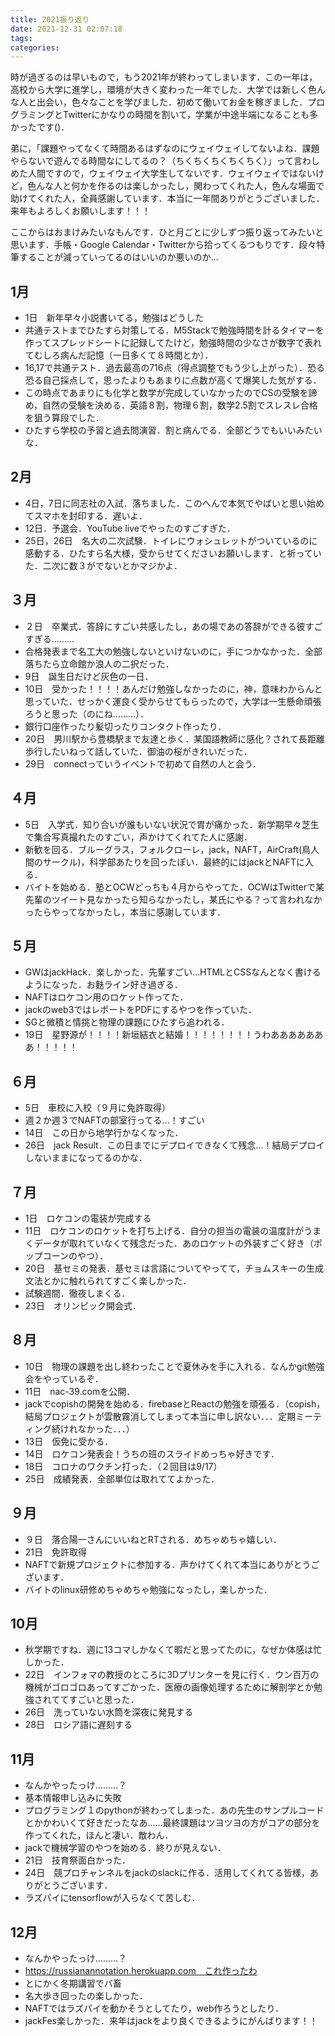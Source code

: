 ```yaml
---
title: 2021振り返り
date: 2021-12-31 02:07:18
tags:
categories:
---
```


時が過ぎるのは早いもので，もう2021年が終わってしまいます．この一年は，高校から大学に進学し，環境が大きく変わった一年でした．大学では新しく色んな人と出会い，色々なことを学びました．初めて働いてお金を稼ぎました．プログラミングとTwitterにかなりの時間を割いて，学業が中途半端になることも多かったです()．

弟に，「課題やってなくて時間あるはずなのにウェイウェイしてないよね．課題やらないで遊んでる時間なにしてるの？（ちくちくちくちくちく）」って言わしめた人間ですので，ウェイウェイ大学生してないです．ウェイウェイではないけど，色んな人と何かを作るのは楽しかったし，関わってくれた人，色んな場面で助けてくれた人，全員感謝しています．本当に一年間ありがとうございました．来年もよろしくお願いします！！！

ここからはおまけみたいなもんです．ひと月ごとに少しずつ振り返ってみたいと思います．手帳・Google Calendar・Twitterから拾ってくるつもりです．段々特筆することが減っていってるのはいいのか悪いのか…
## 1月
- 1日　新年早々小説書いてる，勉強はどうした
- 共通テストまでひたすら対策してる．M5Stackで勉強時間を計るタイマーを作ってスプレッドシートに記録してたけど，勉強時間の少なさが数字で表れてむしろ病んだ記憶（一日多くて８時間とか）．
- 16,17で共通テスト．過去最高の716点（得点調整でもう少し上がった）．恐る恐る自己採点して，思ったよりもあまりに点数が高くて爆笑した気がする．
- この時点であまりにも化学と数学が完成していなかったのでCSの受験を諦め，自然の受験を決める．英語８割，物理６割，数学2.5割でスレスレ合格を狙う算段でした．
- ひたすら学校の予習と過去問演習．割と病んでる．全部どうでもいいみたいな．

## 2月
- 4日，7日に同志社の入試．落ちました．このへんで本気でやばいと思い始めてスマホを封印する．遅いよ．
- 12日．予選会．YouTube liveでやったのすごすぎた．
- 25日，26日　名大の二次試験．トイレにウォシュレットがついているのに感動する．ひたすら名大様，受からせてくださいお願いします．と祈っていた．二次に数３がでないとかマジかよ．

##  ３月
- ２日　卒業式．答辞にすごい共感したし，あの場であの答辞ができる彼すごすぎる………
- 合格発表まで名工大の勉強しないといけないのに，手につかなかった．全部落ちたら立命館か浪人の二択だった．
- 9日　誕生日だけど灰色の一日．
- 10日　受かった！！！！あんだけ勉強しなかったのに，神，意味わからんと思っていた．せっかく運良く受からせてもらったので，大学は一生懸命頑張ろうと思った（のにね………）．
- 銀行口座作ったり髪切ったりコンタクト作ったり．
- 20日　男川駅から豊橋駅まで友達と歩く．某国語教師に感化？されて長距離歩行したいねって話していた．御油の桜がきれいだった．
- 29日　connectっていうイベントで初めて自然の人と会う．

## ４月
- 5日　入学式．知り合いが誰もいない状況で胃が痛かった．新学期早々芝生で集合写真撮れたのすごい，声かけてくれてた人に感謝．
- 新歓を回る．ブルーグラス，フォルクローレ，jack，NAFT，AirCraft(鳥人間のサークル)，科学部あたりを回ったぽい．最終的にはjackとNAFTに入る．
- バイトを始める．塾とOCWどっちも４月からやってた．OCWはTwitterで某先輩のツイート見なかったら知らなかったし，某氏にやる？って言われなかったらやってなかったし，本当に感謝しています．

## ５月
- GWはjackHack．楽しかった．先輩すごい…HTMLとCSSなんとなく書けるようになった．お麩ライン好き過ぎる．
- NAFTはロケコン用のロケット作ってた．
- jackのweb3ではレポートをPDFにするやつを作っていた．
- SGと微積と情挑と物理の課題にひたすら追われる．
- 19日　星野源が！！！！新垣結衣と結婚！！！！！！！！うわあああああああ！！！！！

## ６月
- 5日　車校に入校（９月に免許取得）
- 週２か週３でNAFTの部室行ってる…！すごい
- 14日　この日から地学行かなくなった．
- 26日　jack Result．この日までにデプロイできなくて残念…！結局デプロイしないままになってるのかな．

## ７月
- 1日　ロケコンの電装が完成する
- 11日　ロケコンのロケットを打ち上げる．自分の担当の電装の温度計がうまくデータが取れていなくて残念だった．あのロケットの外装すごく好き（ポップコーンのやつ）．
- 20日　基セミの発表．基セミは言語についてやってて，チョムスキーの生成文法とかに触れられてすごく楽しかった．
- 試験週間．徹夜しまくる．
- 23日　オリンピック開会式．

## ８月
- 10日　物理の課題を出し終わったことで夏休みを手に入れる．なんかgit勉強会をやっているぞ．
- 11日　nac-39.comを公開．
- jackでcopishの開発を始める．firebaseとReactの勉強を頑張る．（copish，結局プロジェクトが雲散霧消してしまって本当に申し訳ない．．．定期ミーティング続けれなかった．．．）
- 13日　仮免に受かる．
- 14日　ロケコン発表会！うちの班のスライドめっちゃ好きです．
- 18日　コロナのワクチン打った．（２回目は9/17）
- 25日　成績発表．全部単位は取れててよかった．

## ９月
- ９日　落合陽一さんにいいねとRTされる．めちゃめちゃ嬉しい．
- 21日　免許取得
- NAFTで新規プロジェクトに参加する．声かけてくれて本当にありがとうございます．
- バイトのlinux研修めちゃめちゃ勉強になったし，楽しかった．

## 10月
- 秋学期ですね．週に13コマしかなくて暇だと思ってたのに，なぜか体感は忙しかった．
- 22日　インフォマの教授のところに3Dプリンターを見に行く．ウン百万の機械がゴロゴロあってすごかった．医療の画像処理するために解剖学とか勉強されててすごいと思った．
- 26日　洗っていない水筒を深夜に発見する
- 28日　ロシア語に遅刻する

## 11月
- なんかやったっけ………？
- 基本情報申し込みに失敗
- プログラミング１のpythonが終わってしまった．あの先生のサンプルコードとかかわいくて好きだったなあ……最終課題はツヨツヨの方がコアの部分を作ってくれた，ほんと凄い．敵わん．
- jackで機械学習のやつを始める．終りが見えない．
- 21日　技育祭面白かった．
- 24日　競プロチャンネルをjackのslackに作る．活用してくれてる皆様，ありがとうございます．
- ラズパイにtensorflowが入らなくて苦しむ．

## 12月
- なんかやったっけ………？
-  https://russianannotation.herokuapp.com　これ作ったわ
- とにかく冬期講習でバ畜
- 名大歩き回ったの楽しかった．
- NAFTではラズパイを動かそうとしてたり，web作ろうとしたり．
- jackFes楽しかった．来年はjackをより良くできるようにがんばります！！
